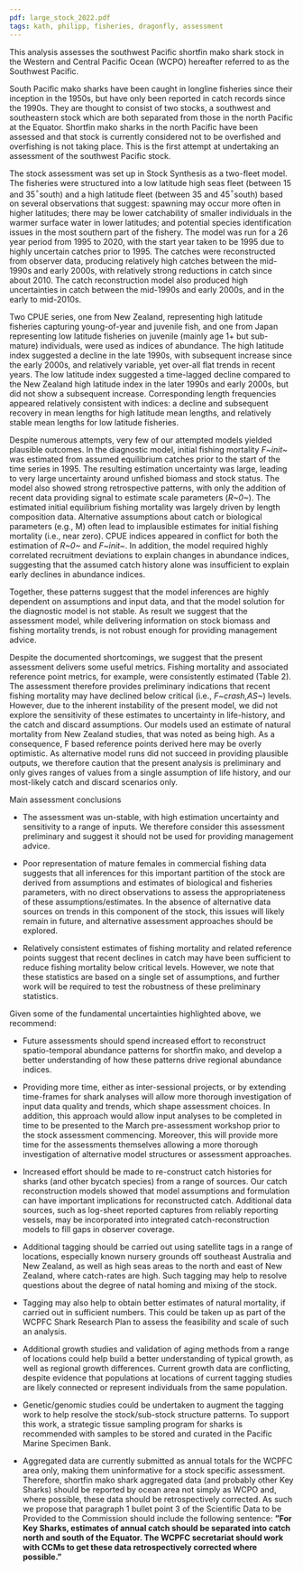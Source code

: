 ```yaml
---
pdf: large_stock_2022.pdf
tags: kath, philipp, fisheries, dragonfly, assessment
---
```

This analysis assesses the southwest Pacific shortfin mako shark stock in the Western and Central Pacific Ocean (WCPO) hereafter referred to as the Southwest Pacific.

South Pacific mako sharks have been caught in longline fisheries since their inception in the 1950s, but have only been reported in catch records since the 1990s. They are thought to consist of two stocks, a southwest and southeastern stock which are both separated from those in the north Pacific at the Equator. Shortfin mako sharks in the north Pacific have been assessed and that stock is currently considered not to be overfished and overfishing is not taking place. This is the first attempt at undertaking an assessment of the southwest Pacific stock.

The stock assessment was set up in Stock Synthesis as a two-fleet model. The fisheries were structured into a low latitude high seas fleet (between 15 and 35$^\circ$south) and a high latitude fleet (between 35 and 45$^\circ$south) based on several observations that suggest: spawning may occur more often in higher latitudes; there may be lower catchability of smaller individuals in the warmer surface water in lower latitudes; and potential species identification issues in the most southern part of the fishery. The model was run for a 26 year period from 1995 to 2020, with the start year taken to be 1995 due to highly uncertain catches prior to 1995. The catches were reconstructed from observer data, producing relatively high catches between the mid-1990s and early 2000s, with relatively strong reductions in catch since about 2010. The catch reconstruction model also produced high uncertainties in catch between the mid-1990s and early 2000s, and in the early to mid-2010s.

Two CPUE series, one from New Zealand, representing high latitude fisheries capturing young-of-year and juvenile fish, and one from Japan representing low latitude fisheries on juvenile (mainly age 1\+ but sub-mature) individuals, were used as indices of abundance. The high latitude index suggested a decline in the late 1990s, with subsequent increase since the early 2000s, and relatively variable, yet over-all flat trends in recent years. The low latitude index suggested a time-lagged decline compared to the New Zealand high latitude index in the later 1990s and early 2000s, but did not show a subsequent increase. Corresponding length frequencies appeared relatively consistent with indices: a decline and subsequent recovery in mean lengths for high latitude mean lengths, and relatively stable mean lengths for low latitude fisheries.

Despite numerous attempts, very few of our attempted models yielded plausible outcomes. In the diagnostic model, initial fishing mortality *F~init~* was estimated from assumed equilibrium catches prior to the start of the time series in 1995. The resulting estimation uncertainty was large, leading to very large uncertainty around unfished biomass and stock status. The model also showed strong retrospective patterns, with only the addition of recent data providing signal to estimate scale parameters (*R~0~*). The estimated initial equilibrium fishing mortality was largely driven by length composition data. Alternative assumptions about catch or biological parameters (e.g., M) often lead to implausible estimates for initial fishing mortality (i.e., near zero). CPUE indices appeared in conflict for both the estimation of *R~0~* and *F~init~*. In addition, the model required highly correlated recruitment deviations to explain changes in abundance indices, suggesting that the assumed catch history alone was insufficient to explain early declines in abundance indices.

Together, these patterns suggest that the model inferences are highly dependent on assumptions and input data, and that the model solution for the diagnostic model is not stable. As result we suggest that the assessment model, while delivering information on stock biomass and fishing mortality trends, is not robust enough for providing management advice.

Despite the documented shortcomings, we suggest that the present assessment delivers some useful metrics. Fishing mortality and associated reference point metrics, for example, were consistently estimated (Table 2). The assessment therefore provides preliminary indications that recent fishing mortality may have declined below critical (i.e., *F~crash,AS~*) levels. However, due to the inherent instability of the present model, we did not explore the sensitivity of these estimates to uncertainty in life-history, and the catch and discard assumptions. Our models used an estimate of natural mortality from New Zealand studies, that was noted as being high. As a consequence, F based reference points derived here may be overly optimistic. As alternative model runs did not succeed in providing plausible outputs, we therefore caution that the present analysis is preliminary and only gives ranges of values from a single assumption of life history, and our most-likely catch and discard scenarios only.

Main assessment conclusions

- The assessment was un-stable, with high estimation uncertainty and sensitivity to a range of inputs. We therefore consider this assessment preliminary and suggest it should not be used for providing management advice.

- Poor representation of mature females in commercial fishing data suggests that all inferences for this important partition of the stock are derived from assumptions and estimates of biological and fisheries parameters, with no direct observations to assess the appropriateness of these assumptions/estimates. In the absence of alternative data sources on trends in this component of the stock, this issues will likely remain in future, and alternative assessment approaches should be explored.

- Relatively consistent estimates of fishing mortality and related reference points suggest that recent declines in catch may have been sufficient to reduce fishing mortality below critical levels. However, we note that these statistics are based on a single set of assumptions, and further work will be required to test the robustness of these preliminary statistics.

Given some of the fundamental uncertainties highlighted above, we recommend:

- Future assessments should spend increased effort to reconstruct spatio-temporal abundance patterns for shortfin mako, and develop a better understanding of how these patterns drive regional abundance indices.

- Providing more time, either as inter-sessional projects, or by extending time-frames for shark analyses will allow more thorough investigation of input data quality and trends, which shape assessment choices. In addition, this approach would allow input analyses to be completed in time to be presented to the March pre-assessment workshop prior to the stock assessment commencing. Moreover, this will provide more time for the assessments themselves allowing a more thorough investigation of alternative model structures or assessment approaches.

- Increased effort should be made to re-construct catch histories for sharks (and other bycatch species) from a range of sources. Our catch reconstruction models showed that model assumptions and formulation can have important implications for reconstructed catch. Additional data sources, such as log-sheet reported captures from reliably reporting vessels, may be incorporated into integrated catch-reconstruction models to fill gaps in observer coverage.

- Additional tagging should be carried out using satellite tags in a range of locations, especially known nursery grounds off southeast Australia and New Zealand, as well as high seas areas to the north and east of New Zealand, where catch-rates are high. Such tagging may help to resolve questions about the degree of natal homing and mixing of the stock.

- Tagging may also help to obtain better estimates of natural mortality, if carried out in sufficient numbers. This could be taken up as part of the WCPFC Shark Research Plan to assess the feasibility and scale of such an analysis.

- Additional growth studies and validation of aging methods from a range of locations could help build a better understanding of typical growth, as well as regional growth differences. Current growth data are conflicting, despite evidence that populations at locations of current tagging studies are likely connected or represent individuals from the same population.

- Genetic/genomic studies could be undertaken to augment the tagging work to help resolve the stock/sub-stock structure patterns. To support this work, a strategic tissue sampling program for sharks is recommended with samples to be stored and curated in the Pacific Marine Specimen Bank.

- Aggregated data are currently submitted as annual totals for the WCPFC area only, making them uninformative for a stock specific assessment. Therefore, shortfin mako shark aggregated data (and probably other Key Sharks) should be reported by ocean area not simply as WCPO and, where possible, these data should be retrospectively corrected. As such we propose that paragraph 1 bullet point 3 of the Scientific Data to be Provided to the Commission should include the following sentence: **”For Key Sharks, estimates of annual catch should be separated into catch north and south of the Equator. The WCPFC secretariat should work with CCMs to get these data retrospectively corrected where possible.”**
